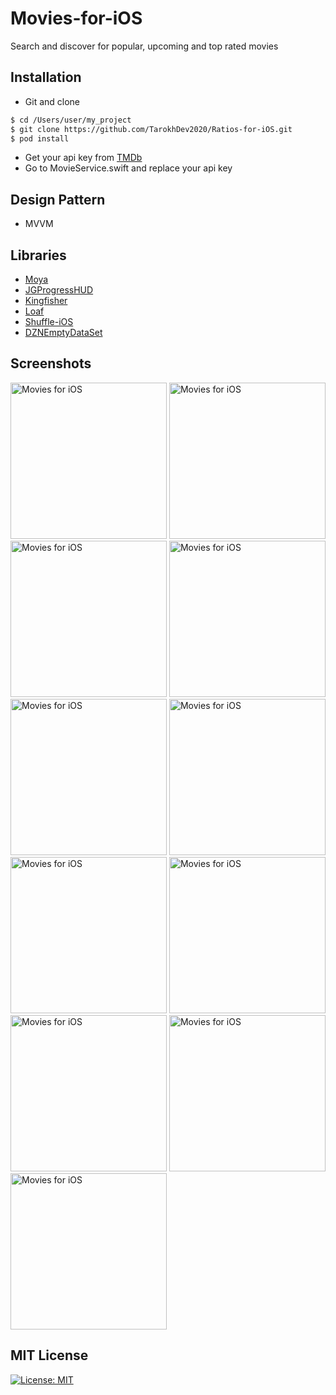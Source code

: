 # Movies-for-iOS
Search and discover for popular, upcoming and top rated movies

## Installation ##
* Git and clone <br/>
```bash
$ cd /Users/user/my_project
$ git clone https://github.com/TarokhDev2020/Ratios-for-iOS.git
$ pod install
```
* Get your api key from [TMDb](https://developers.themoviedb.org/3)
* Go to MovieService.swift and replace your api key

## Design Pattern ##
* MVVM

## Libraries ##
* [Moya](https://github.com/Moya/Moya)
* [JGProgressHUD](https://github.com/JonasGessner/JGProgressHUD)
* [Kingfisher](https://github.com/onevcat/Kingfisher)
* [Loaf](https://github.com/schmidyy/Loaf)
* [Shuffle-iOS](https://github.com/mac-gallagher/Shuffle)
* [DZNEmptyDataSet](https://github.com/dzenbot/DZNEmptyDataSet)

## Screenshots ##
<img src="https://user-images.githubusercontent.com/72879576/96362999-5a908f80-113e-11eb-8bb1-8ac735c1c267.png" alt="Movies for iOS" width="250"/>
<img src="https://user-images.githubusercontent.com/72879576/96363006-6a0fd880-113e-11eb-8d70-743d4bdc8953.png" alt="Movies for iOS" width="250"/>
<img src="https://user-images.githubusercontent.com/72879576/96363021-81e75c80-113e-11eb-9920-a3bd1f14a83c.png" alt="Movies for iOS" width="250"/>
<img src="https://user-images.githubusercontent.com/72879576/96363028-9166a580-113e-11eb-9063-7882ba095d69.png" alt="Movies for iOS" width="250"/>
<img src="https://user-images.githubusercontent.com/72879576/96363041-a04d5800-113e-11eb-955d-b3e79177fef9.png" alt="Movies for iOS" width="250"/>
<img src="https://user-images.githubusercontent.com/72879576/96363058-bd822680-113e-11eb-952b-4f21f686d87e.png" alt="Movies for iOS" width="250"/>
<img src="https://user-images.githubusercontent.com/72879576/96363079-e0acd600-113e-11eb-9599-c61496caa36d.png" alt="Movies for iOS" width="250"/>
<img src="https://user-images.githubusercontent.com/72879576/96363079-e0acd600-113e-11eb-9599-c61496caa36d.png" alt="Movies for iOS" width="250"/>
<img src="https://user-images.githubusercontent.com/72879576/96363149-4305d680-113f-11eb-80d9-75ea724d2d32.png" alt="Movies for iOS" width="250"/>
<img src="https://user-images.githubusercontent.com/72879576/96363175-6892e000-113f-11eb-89ce-b75813e04d46.png" alt="Movies for iOS" width="250"/>
<img src="https://user-images.githubusercontent.com/72879576/96363185-82ccbe00-113f-11eb-80dc-fda05860e61c.png" alt="Movies for iOS" width="250"/>



## MIT License ##
[![License: MIT](https://img.shields.io/badge/License-MIT-yellow.svg)](https://opensource.org/licenses/MIT)
